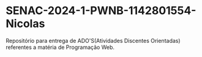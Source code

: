 # SENAC-2024-1-PWNB-1142801554-Nicolas
Repositório para entrega de ADO'S(Atividades Discentes Orientadas) referentes a matéria de Programação Web.

